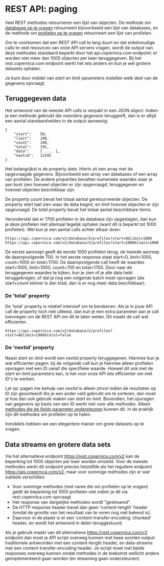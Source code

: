 # REST API: paging

Veel REST methodes retourneren een lijst van objecten. De methode om
[databases op te vragen](rest-get-databases) retourneert bijvoorbeeld een lijst
van databases, en de methode om [profielen op te vragen](rest-get-database-profiles)
retourneert een lijst van profielen.

Om te voorkomen dat een REST API call te lang duurt en dat enkelvoudige calls 
te veel resources van onze API servers vragen, wordt de output van deze methodes
standaard beperkt door het api.copernica.com endpoint: er worden niet meer dan 1000 
objecten per keer teruggegeven. Bij het rest.copernica.com endpoint werkt het iets
anders en kun je wel grotere datasets ophalen.

Je kunt door middel van *start* en *limit* parameters instellen welk deel van
de gegevens opvraagt.


## Teruggegeven data

Het antwoord van de meeste API calls is verpakt in een JSON object. Indien je
een methode gebruikt die _meerdere gegevens_ teruggeeft, dan is er altijd een aantal 
standaardvelden in de output aanwezig:

```
{
    "start":    50,
    "limit":    100,
    "count":    100,
    "total":    335,
    "data":     [ .... ],
    "nextid":   12345
}
```

Het belangrijkst is de property *data*. Hierin zit een array met de opgevraagde 
gegevens. Bijvoorbeeld een array van databases of een array van profielen. De
andere properties bevatten numerieke waardes waar je aan kunt zien hoeveel
objecten er zijn opgevraagd, teruggegeven en hoeveel objecten beschikbaar zijn.

De property *count* bevat het totaal aantal geretourneerde objecten. De property 
*start* laat zien waar de data begint, en *limit* hoeveel objecten er zijn opgevraagd.
De *total* property bevat het totaal aantal beschikbare items.

Veronderstel dat er 1700 profielen in de database zijn opgeslagen, dan kun je 
deze profielen niet allemaal tegelijk ophalen (want dit is beperkt tot 1000 
profielen). Wel kun je een aantal calls achter elkaar doen:

```
https://api.copernica.com/v2/database/X/profiles?start=0&limit=1000
https://api.copernica.com/v2/database/X/profiles?start=1000&limit=1000
```

De eerste aanroept geeft de eerste 1000 profielen terug, de tweede aanroep
de daaropvolgende 700. In het eerste response staat start=0, limit=1000, 
count=1000 en total=1700. De daaropvolgende call heeft de waardes start=1000,
limit=1000, count=700 en total=1700. Door naar de teruggegeven waardes te
kijken, kun je zien of je alle data hebt teruggekregen, of dat je nog een
volgende batch moet opvragen (als start+count kleiner is dan total, dan is er
nog meer data beschikbaar).

### De 'total' property

De 'total' property is relatief intensief om te berekenen. Als je in jouw
API call de property toch niet uitleest, dan kun je een extra parameter aan
je call toevoegen om de REST API om dit te laten weten. Dit maakt de call
wat efficienter:

```
https://api.copernica.com/v2/database/X/profiles?start=0&limit=1000&total=false
```

### De 'nextid' property

Naast *start* en *limit* wordt een *nextid* property teruggegeven.
Hiermee kun je wat efficienter pagen: bij de volgende call kun je hiermee
alleen profielen opvragen met een ID vanaf die specifieke waarde. Hoewel 
dit ook met de *start* en *limit* parameters kan, is het
voor onze API iets efficienter om met ID's te werken.

Let op: pagen me behulp van *nextid* is alleen zinvol indien de resultaten
op ID zijn gesorteerd! Als je een ander veld gebruikt om te sorteren, dan
moet je hoe dan ook gebruik maken van *start* en *limit*. Bovendien, het
opvragen van gegevens op basis van een ID werkt niet voor 
alle methodes. Alleen [methodes die de _fields_ parameter ondersteunen](./rest-fields-parameter.md)
kunnen dit. In de praktijk zijn dit methodes om profielen op te halen.

Inmiddels hebben we een elegantere manier om grote datasets op te vragen.

## Data streams en grotere data sets

Via het alternatieve endpoint https://rest.copernica.com/v2 kan de beperking tot 
1000 objecten per keer worden omzeild. Voor de meeste methodes werkt dit endpoint
precies hetzelfde als het reguliere endpoint https://api.copernica.com/v2, maar
voor sommige methodes zijn er wat subtiele verschillen:

- Voor sommige methodes (met name die om profielen op te vragen) geldt de beperking tot 1000 profielen niet indien je dit via rest.copernica.com opvraagt.
- Het response van dergelijke methodes wordt "gestreamd".
- De HTTP response header bevat dan geen 'content-length' header (omdat de grootte van het resultaat van te voren nog niet bekend is).
- Daarvoor in de plaats is er een 'content-transfer-encoding: chunked' header, en wordt het antwoord in delen teruggestuurd.

Als je gebruik maakt van dit alternatieve https://rest.copernica.com/v2 endpoint
dan moet je API script overweg kunnen met twee soorten output: traditionele antwoorden
met een content-length header, en data-streams met een content-transfer-encoding
header. Je script moet met beide responses overweg kunnen omdat methodes in de
toekomst wellicht anders geimplementeerd gaan worden (en streaming gaan ondersteunen).

